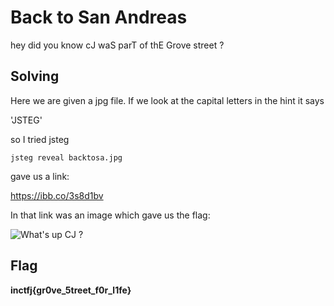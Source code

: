 # Back to San Andreas

hey did you know cJ waS parT of thE Grove street ?

## Solving

Here we are given a jpg file. If we look at the capital letters in the hint it says 

'JSTEG'

so I tried jsteg

```
jsteg reveal backtosa.jpg
```

gave us a link:

https://ibb.co/3s8d1bv

In that link was an image which gave us the flag:

![What's up CJ ?](https://i.ibb.co/BP73LJG/What-s-up-CJ.jpg)



## Flag

**inctfj{gr0ve_5treet_f0r_l1fe}**
